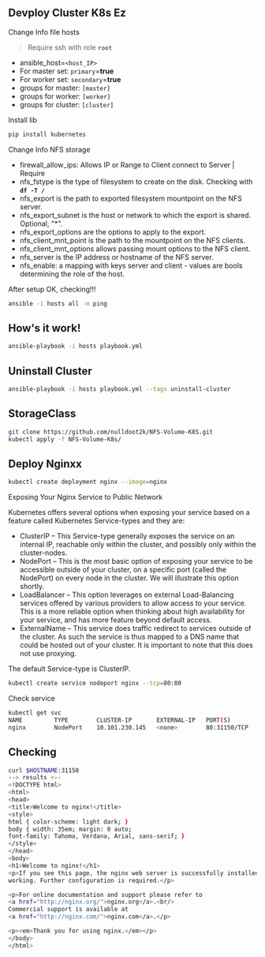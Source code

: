 ## Devploy Cluster K8s Ez

Change Info file hosts

> Require ssh with role **`root`**

- ansible_host=`<host_IP>`
- For master set: `primary`=**true**
- For worker set: `secondary`=**true**
- groups for master: `[master]`
- groups for worker: `[worker]`
- groups for cluster: `[cluster]`

Install lib

```bash
pip install kubernetes
```

Change Info NFS storage

- firewall_allow_ips: Allows IP or Range to Client connect to Server | Require
- nfs_fstype is the type of filesystem to create on the disk. Checking with **`df -T /`**
- nfs_export is the path to exported filesystem mountpoint on the NFS server.
- nfs_export_subnet is the host or network to which the export is shared. Optional, "*".
- nfs_export_options are the options to apply to the export.
- nfs_client_mnt_point is the path to the mountpoint on the NFS clients.
- nfs_client_mnt_options allows passing mount options to the NFS client.
- nfs_server is the IP address or hostname of the NFS server.
- nfs_enable: a mapping with keys server and client - values are bools determining the role of the host.

After setup OK, checking!!!

```bash
ansible -i hosts all -m ping
```

## How's it work!

```bash
ansible-playbook -i hosts playbook.yml
```

## Uninstall Cluster

```bash
ansible-playbook -i hosts playbook.yml --tags uninstall-cluster
```

## StorageClass

```bash
git clone https://github.com/nulldoot2k/NFS-Volume-K8S.git
kubectl apply -f NFS-Volume-K8s/
```

## Deploy Nginxx

```bash
kubectl create deployment nginx --image=nginx
```

Exposing Your Nginx Service to Public Network

Kubernetes offers several options when exposing your service based on a feature called Kubernetes Service-types and they are:

- ClusterIP – This Service-type generally exposes the service on an internal IP, reachable only within the cluster, and possibly only within the cluster-nodes.
- NodePort – This is the most basic option of exposing your service to be accessible outside of your cluster, on a specific port (called the NodePort) on every node in the cluster. We will illustrate this option shortly.
- LoadBalancer – This option leverages on external Load-Balancing services offered by various providers to allow access to your service. This is a more reliable option when thinking about high availability for your service, and has more feature beyond default access.
- ExternalName – This service does traffic redirect to services outside of the cluster. As such the service is thus mapped to a DNS name that could be hosted out of your cluster. It is important to note that this does not use proxying.

The default Service-type is ClusterIP.

```bash
kubectl create service nodeport nginx --tcp=80:80
```

Check service

```bash
kubectl get svc
NAME         TYPE        CLUSTER-IP       EXTERNAL-IP   PORT(S)        AGE
nginx        NodePort    10.101.230.145   <none>        80:31150/TCP   5m54s
```

## Checking

```bash
curl $HOSTNAME:31150
--> results <--
<!DOCTYPE html>
<html>
<head>
<title>Welcome to nginx!</title>
<style>
html { color-scheme: light dark; }
body { width: 35em; margin: 0 auto;
font-family: Tahoma, Verdana, Arial, sans-serif; }
</style>
</head>
<body>
<h1>Welcome to nginx!</h1>
<p>If you see this page, the nginx web server is successfully installed and
working. Further configuration is required.</p>

<p>For online documentation and support please refer to
<a href="http://nginx.org/">nginx.org</a>.<br/>
Commercial support is available at
<a href="http://nginx.com/">nginx.com</a>.</p>

<p><em>Thank you for using nginx.</em></p>
</body>
</html>
```
